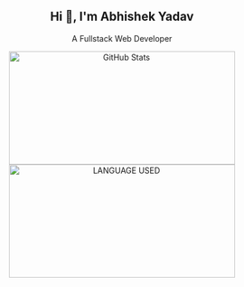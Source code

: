 <h2 align="center">Hi 👋, I'm Abhishek Yadav</h2>
<p align="center">A Fullstack Web Developer</p>

<div align="center">
  <a href="http://www.github.com/opx0">
    <img width=400 height=200 src="https://github-readme-stats.vercel.app/api?username=opx0&show_icons=true&count_private=true&include_all_commits=true&show=reviews,prs_merged,discussions_answered&hide=stars,followers,contribs&title_color=7aa2f7&text_color=c0caf5&icon_color=bb9af7&bg_color=1a1b26&border_radius=15&hide_border=false&border_color=7dcfff&custom_title=%20GITHUB%20STATS&rank_icon=github&line_height=21&number_format=short" alt="GitHub Stats" />
  </a>
  <a href="https://github.com/opx0">
    <img width=400 height=200 src="https://github-readme-stats-salesp07.vercel.app/api/top-langs/?username=opx0&bg_color=1a1b26&hide=HTML,CSS,Makefile&langs_count=8&layout=compact&border_radius=15&size_weight=0.5&count_weight=0.5&exclude_repo=github-readme-stats&hide_border=false&border_color=7dcfff&card_width=400&custom_title=%20LANGUAGE%20USED&title_color=7aa2f7&text_color=c0caf5" alt="LANGUAGE USED" />
  </a>
</div>
